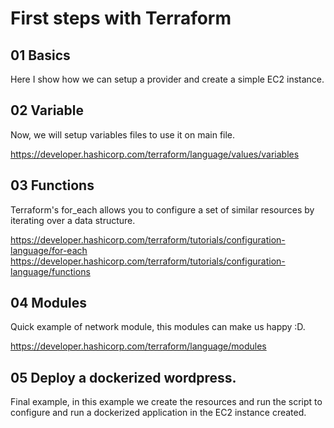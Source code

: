 # First steps with Terraform


## 01 Basics

Here I show how we can setup a provider and create a simple EC2 instance.

## 02 Variable

Now, we will setup variables files to use it on main file.

https://developer.hashicorp.com/terraform/language/values/variables

## 03 Functions

Terraform's for_each allows you to configure a set of similar resources by iterating over a data structure.

https://developer.hashicorp.com/terraform/tutorials/configuration-language/for-each
https://developer.hashicorp.com/terraform/tutorials/configuration-language/functions

## 04 Modules

Quick example of network module, this modules can make us happy :D.

https://developer.hashicorp.com/terraform/language/modules

## 05 Deploy a dockerized wordpress.

Final example, in this example we create the resources and run the script to configure and run a dockerized application in the EC2 instance created.
